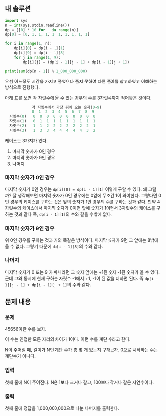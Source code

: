 ## 내 솔루션
```python
import sys
n = int(sys.stdin.readline())
dp = [[0] * 10 for _ in range(n)]
dp[0] = [0, 1, 1, 1, 1, 1, 1, 1, 1, 1]

for i in range(1, n):
    dp[i][0] = dp[i - 1][1]
    dp[i][9] = dp[i - 1][8]
    for j in range(1, 9):
        dp[i][j] = (dp[i - 1][j - 1] + dp[i - 1][j + 1])

print(sum(dp[n - 1]) % 1_000_000_000)
```
우선 어느정도 시간을 가지고 풀었으나 풀지 못하여 다른 풀이를 참고하였고 이해하는 방식으로 진행했다.

아래 표를 보면 각 자릿수에 올 수 있는 경우의 수를 3자릿수까지 적어놓은 것이다.

```python
            각 자릿수에서 가장 뒤에 오는 숫자(0~9)
            0  1  2  3  4  5  6  7  8  9
  자릿수(0)   0  0  0  0  0  0  0  0  0  0
  자릿수(1)   0  1  1  1  1  1  1  1  1  1
  자릿수(2)   1  1  2  2  2  2  2  2  2  1
  자릿수(3)   1  3  3  4  4  4  4  4  3  2
```

케이스는 3가지가 있다.

1. 마지막 숫자가 0인 경우
2. 마지막 숫자가 9인 경우
3. 나머지

### 마지막 숫자가 0인 경우
마지막 숫자가 0인 경우는 `dp[i][0] = dp[i - 1][1]` 이렇게 구할 수 있다. 왜 그럴까? 잘 생각해보면 마지막 숫자가 0인 경우에는 0앞에 무조건 1이 와야한다. 그렇다면 0인 
경우의 케이스를 구하는 것은 앞의 숫자가 1인 경우의 수를 구하는 것과 같다. 만약 4자릿수의 케이스에서 마지막 숫자가 0이면 앞에 숫자가 1이면서 3자릿수의 케이스를 구하는 것과 같다 즉,
`dp[i - 1][1]`의 수와 같을 수밖에 없다.

### 마지막 숫자가 9인 경우
위 0인 경우를 구하는 것과 거의 똑같은 방식이다. 마지막 숫자가 9면 그 앞에는 8밖에 올 수 없다. 그렇기 때문에 `dp[i - 1][8]`의 수와 같다.

### 나머지
마지막 숫자가 0 또는 9 가 아니라면 그 숫자 앞에는 +1된 숫자 -1된 숫자가 올 수 있다. 근데 그와 동시에 현재 구하는 자릿수 -1에서 +1, -1이 된 값을 더하면 된다. 즉 `dp[i - 1][j - 1] + dp[i - 1][j + 1]`의 수와 같다. 


## 문제 내용
### 문제
45656이란 수를 보자.

이 수는 인접한 모든 자리의 차이가 1이다. 이런 수를 계단 수라고 한다.

N이 주어질 때, 길이가 N인 계단 수가 총 몇 개 있는지 구해보자. 0으로 시작하는 수는 계단수가 아니다.

### 입력
첫째 줄에 N이 주어진다. N은 1보다 크거나 같고, 100보다 작거나 같은 자연수이다.

### 출력
첫째 줄에 정답을 1,000,000,000으로 나눈 나머지를 출력한다.